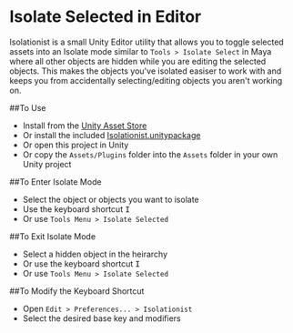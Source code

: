 # Isolate Selected in Editor

Isolationist is a small Unity Editor utility that allows you to toggle selected assets into an Isolate mode similar to `Tools > Isolate Select` in Maya where all other objects are hidden while you are editing the selected objects. This makes the objects you've isolated easiser to work with and keeps you from accidentally selecting/editing objects you aren't working on.

##To Use
- Install from the [Unity Asset Store](https://www.assetstore.unity3d.com/#!/content/57758) 
- Or install the included [Isolationist.unitypackage](https://github.com/bjennings76/isolationist-unity/raw/master/Isolationist.unitypackage)
- Or open this project in Unity
- Or copy the `Assets/Plugins` folder into the `Assets` folder in your own Unity project

##To Enter Isolate Mode
- Select the object or objects you want to isolate
- Use the keyboard shortcut <kbd>I</kbd>
- Or use `Tools Menu > Isolate Selected`

##To Exit Isolate Mode
- Select a hidden object in the heirarchy
- Or use the keyboard shortcut <kbd>I</kbd>
- Or use `Tools Menu > Isolate Selected`

##To Modify the Keyboard Shortcut
- Open `Edit > Preferences... > Isolationist` 
- Select the desired base key and modifiers

